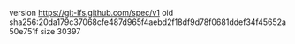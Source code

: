 version https://git-lfs.github.com/spec/v1
oid sha256:20da179c37068cfe487d965f4aebd2f18df9d78f0681ddef34f45652a50e751f
size 30397
